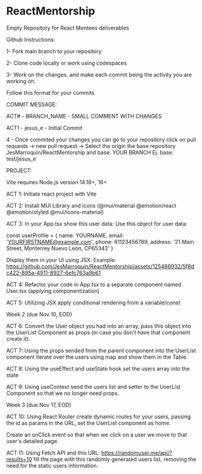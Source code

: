 # ReactMentorship
Empty Repository for React Mentees deliverables 

Github Instructions:

1- Fork main branch to your repository

2- Clone code locally or work using codespaces

3- Work on the changes, and make each commit being the activity you are working on.

Follow this format for your commits

COMMIT MESSAGE: 

ACT# - BRANCH_NAME - SMALL COMMENT WITH CHANGES

ACT1 - jesus_e - Initial Commit

4 - Once commited your changes you can go to your repository click on pull requests -> new pull request -> Select the origin the base repository JesMarroquin/ReactMentorship and base: YOUR BRANCH Ej. base: test/jesus_e

PROJECT:

Vite requires Node.js version 14.18+, 16+

ACT 1:
Initiate react project with Vite

ACT 2:
Install MUI Library and icons
(@mui/material @emotion/react @emotion/styled @mui/icons-material)

ACT 3: 
In your App.tsx show this user data:
Use this object for user data: 

const userProfile = {
    name: YOURNAME,
    email: 'YOURFIRSTNAME@example.com',
    phone: 81123456789,
    address: '21 Main Street, Monterrey Nuevo Leon, CP65343'
  }

Display them in your UI using JSX:
Example:
https://github.com/JesMarroquin/ReactMentorship/assets/125486932/5f8dc422-895a-4911-8927-6efc763a9b61

ACT 4:
Refactor your code in App.tsx to a separate component named User.tsx (applying componentization)

ACT 5: 
Utilizing JSX apply conditional rendering from a variable/const


Week 2 (due Nov 10, EOD)

ACT 6: Convert the User object you had into an array, pass this object into the UserList Component as props (in case you don't have that component create it).

ACT 7: Using the props sended from the parent component into the UserList component iterate over the users using map and show them in the Table.

ACT 8: Using the useEffect and useState hook set the users array into the state

ACT 9: Using useContext send the users list and setter to the UserList Component so that we no longer need props.



Week 3 (due Nov 17, EOD)

ACT 10: Using React Router create dynamic routes for your users, passing the id as params in the URL, set the UserList component as home.

Create an onClick event so that when we click on a user we move to that user's detailed page.

ACT 11: Using Fetch API and this URL: https://randomuser.me/api/?results=10 fill the page with this randomly generated users list, removing the need for the static users information.
